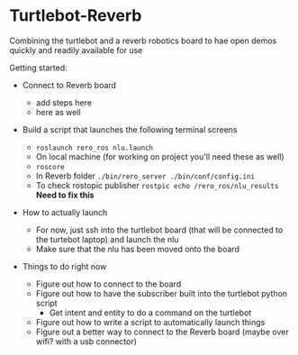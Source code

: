 # Turtlebot-Reverb
Combining the turtlebot and a reverb robotics board to hae open demos quickly and readily available for use

Getting started:
- Connect to Reverb board
  - add steps here
  - here as well

- Build a script that launches the following terminal screens
  - `` roslaunch rero_ros nlu.launch ``
  - On local machine (for working on project you'll need these as well)
  - `` roscore ``
  - In Reverb folder `` ./bin/rero_server ./bin/conf/config.ini ``
  - To check rostopic publisher `` rostpic echo /rero_ros/nlu_results `` **Need to fix this**

- How to actually launch
  - For now, just ssh into the turtlebot board (that will be connected to the turtebot laptop) and launch the nlu
  - Make sure that the nlu has been moved onto the board

- Things to do right now
  - Figure out how to connect to the board
  - Figure out how to have the subscriber built into the turtlebot python script
    - Get intent and entity to do a command on the turtlebot
  - Figure out how to write a script to automatically launch things
  - Figure out a better way to connect to the Reverb board (maybe over wifi? with a usb connector)
  
